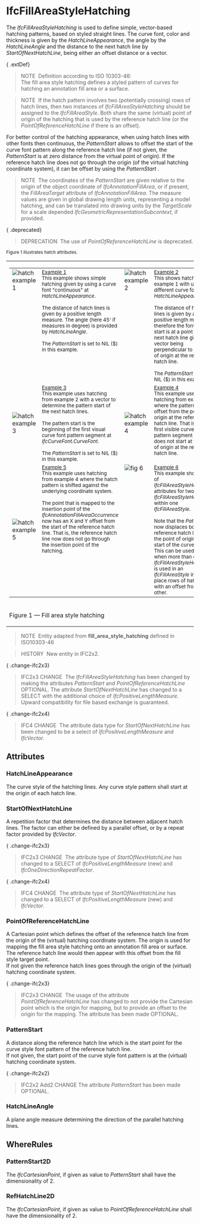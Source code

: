 # IfcFillAreaStyleHatching

The _IfcFillAreaStyleHatching_ is used to define simple, vector-based hatching patterns, based on styled straight lines. The curve font, color and thickness is given by the _HatchLineAppearance_, the angle by the _HatchLineAngle_ and the distance to the next hatch line by _StartOfNextHatchLine_, being either an offset distance or a vector.

{ .extDef}
> NOTE&nbsp; Definition according to ISO 10303-46:  
> The fill area style hatching defines a styled pattern of curves for hatching an annotation fill area or a surface.

> NOTE&nbsp; If the hatch pattern involves two (potentially crossing) rows of hatch lines, then two instances of _IfcFillAreaStyleHatching_ should be assigned to the _IfcFillAreaStyle_. Both share the same (virtual) point of origin of the hatching that is used by the reference hatch line (or the _PointOfReferenceHatchLine_ if there is an offset).

For better control of the hatching appearance, when using hatch lines with other fonts then continuous, the _PatternStart_ allows to offset the start of the curve font pattern along the reference hatch line (if not given, the _PatternStart_ is at zero distance from the virtual point of origin). If the reference hatch line does not go through the origin (of the virtual hatching coordinate system), it can be offset by using the _PatternStart_ .

> NOTE&nbsp; The coordinates of the _PatternStart_ are given relative to the origin of the object coordinate of _IfcAnnotationFillArea_, or if present, the _FillAreaTarget_ attribute of _IfcAnnotationFillArea_. The measure values are given in global drawing length units, representing a model hatching, and can be translated into drawing units by the _TargetScale_ for a scale depended _IfcGeometricRepresentationSubcontext_, if provided.

{ .deprecated}
> DEPRECATION&nbsp; The use of _PointOfReferenceHatchLine_ is deprecated.

<small>Figure 1 illustrates hatch attributes.</small>

<table>
<tr>
<td>
<table border="0" cellpadding="2" cellspacing="2" width="100%">
<tbody>
<tr>
<td align="left" valign="top" width="280"><img src="../../../../../../figures/ifcfillareastylehatching_fig1.gif" alt="hatch example 1"></td>
<td align="left" valign="top"><small><u>Example 1</u><br>
This example shows simple hatching given by using a curve font "continuous" at <em>HatchLineAppearance</em>.<br>
<br>
The distance of hatch lines is given by a positive length measure. The angle (here 45' if measures in degree) is provided by <em>HatchLineAngle</em>.<br>
<br>
The <em>PatternStart</em> is set to NIL ($) in this example.</small></td>
<td align="left" valign="top" width="280"> <img src="../../../../../../figures/ifcfillareastylehatching_fig2.gif" alt="hatch example 2"></td>
<td align="left" valign="top"><small><u>Example 2</u><br>
This shows hatching from example 1 with using a different curve font at <em>HatchLineAppearance</em>.<br>
<br></small> <small>The distance of hatch lines is given by a positive length
measure, therefore the font pattern start is at a point at the next hatch line
given by a vector being perpendicular to the point of origin at the reference
hatch line.<br>
<br></small> <small>The <em>PatternStart</em> is set to NIL ($) in this
example.</small></td>
</tr>
<tr>
<td width="280"><img src="../../../../../../figures/ifcfillareastylehatching_fig3.gif" alt="hatch example 3"></td>
<td align="left" valign="top"><small><u>Example 3</u><br>
This example uses hatching from example 2 with a vector to determine the pattern start of the next hatch lines.<br>
<br>
The pattern start is the beginning of the first visual curve font pattern segment at <em>IfcCurveFont.CurveFont</em>.<br>
<br></small> <small>The <em>PatternStart</em> is set to NIL ($) in this
example.</small><br></td>
<td width="280"><img src="../../../../../../figures/ifcfillareastylehatching_fig4.gif" alt="hatch example 4"></td>
<td align="left" valign="top"><small><u>Example 4</u><br>
This example uses hatching from example 3 where the pattern start is offset
from the point of origin at the reference hatch line. That is, the first
visible curve font pattern segment now does not start at the point of origin at
the reference hatch line.</small><br>
<small><br></small></td>
</tr>
<tr>
<td><img src="../../../../../../figures/ifcfillareastylehatching_fig5.gif" alt="hatch example 5"></td>
<td align="left" valign="top"><small><u>Example 5</u><br>
This example uses hatching from example 4 where the hatch pattern is shifted
against the underlying coordinate system.<br>
<br>
The point that is mapped to the insertion point of the
<em>IfcAnnotationFillAreaOccurrence</em> now has an X and Y offset from the
start of the reference hatch line. That is, the reference hatch line now does
not go through the insertion point of the hatching.<br>
<br>
<br>
<br></small></td>
<td valign="top"><img src="../../../../../../figures/ifcfillareastylehatching_fig6.gif" alt="fig 6"></td>
<td valign="top"><small><u>Example 6</u><br>
This example shows use of <em>IfcFillAreaStyleHatching</em> attributes for two <em>IfcFillAreaStyleHatching</em>'s within one <em>IfcFillAreaStyle</em>.<br>
<br>
Note that the <em>PatternStart</em> now displaces both the reference hatch line from the point of origin and the start of the curve pattern. This can be used
in cases when more than one <em>IfcFillAreaStyleHatching</em> is used in an <em>IfcFillAreaStyle</em> in order to place rows of hatch lines with an offset
from each other.</small></td>
</tr>
</tbody>
</table>
</td>
</tr>
<tr>
<td>
<p class="figure">Figure 1 &mdash; Fill area style hatching</p>
</td>
</tr>
</table>

> NOTE&nbsp; Entity adapted from **fill_area_style_hatching** defined in ISO10303-46

> HISTORY&nbsp; New entity in IFC2x2.

{ .change-ifc2x3}
> IFC2x3 CHANGE&nbsp; The _IfcFillAreaStyleHatching_ has been changed by making the attributes _PatternStart_ and _PointOfReferenceHatchLine_ OPTIONAL. The attribute _StartOfNextHatchLine_ has changed to a SELECT with the additional choice of _IfcPositiveLengthMeasure_. Upward compatibility for file based exchange is guaranteed.

{ .change-ifc2x4}
> IFC4 CHANGE&nbsp; The attribute data type for _StartOfNextHatchLine_ has been changed to be a select of _IfcPositiveLengthMeasure_ and _IfcVector_.

## Attributes

### HatchLineAppearance
The curve style of the hatching lines. Any curve style pattern shall start at the origin of each hatch line.

### StartOfNextHatchLine
A repetition factor that determines the distance between adjacent hatch lines. The factor can either be defined by a parallel offset, or by a repeat factor provided by _IfcVector_.
  
{ .change-ifc2x3}
> IFC2x3 CHANGE&nbsp; The attribute type of _StartOfNextHatchLine_ has changed to a SELECT of _IfcPositiveLengthMeasure_ (new) and _IfcOneDirectionRepeatFactor_.

{ .change-ifc2x4}
> IFC4 CHANGE&nbsp; The attribute type of _StartOfNextHatchLine_ has changed to a SELECT of _IfcPositiveLengthMeasure_ (new) and _IfcVector_.

### PointOfReferenceHatchLine
A Cartesian point which defines the offset of the reference hatch line from the origin of the (virtual) hatching coordinate system. The origin is used for mapping the fill area style hatching onto an annotation fill area or surface. The reference hatch line would then appear with this offset from the fill style target point.  
If not given the reference hatch lines goes through the origin of the (virtual) hatching coordinate system.
  
{ .change-ifc2x3}
> IFC2x3 CHANGE&nbsp; The usage of the attribute _PointOfReferenceHatchLine_ has changed to not provide the Cartesian point which is the origin for mapping, but to provide an offset to the origin for the mapping. The attribute has been made OPTIONAL.

### PatternStart
A distance along the reference hatch line which is the start point for the curve style font pattern of the reference hatch line.  
If not given, the start point of the curve style font pattern is at the (virtual) hatching coordinate system.
  
{ .change-ifc2x2}
> IFC2x2 Add2 CHANGE The attribute _PatternStart_ has been made OPTIONAL.

### HatchLineAngle
A plane angle measure determining the direction of the parallel hatching lines.

## WhereRules

### PatternStart2D
The _IfcCartesianPoint_, if given as value to _PatternStart_ shall have the dimensionality of 2.

### RefHatchLine2D
The _IfcCartesianPoint_, if given as value to _PointOfReferenceHatchLine_ shall have the dimensionality of 2.
